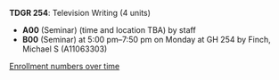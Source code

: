 **TDGR 254**: Television Writing (4 units)

- **A00** (Seminar) (time and location TBA) by staff
- **B00** (Seminar) at 5:00 pm–7:50 pm on Monday at GH 254 by Finch, Michael S (A11063303)

[Enrollment numbers over time](./TDGR254.tsv)
